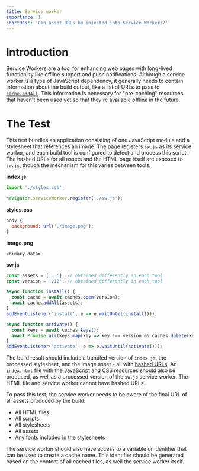 ```yaml
---
title: Service worker
importance: 1
shortDesc: 'Can asset URLs be injected into Service Workers?'
---
```


# Introduction

Service Workers are a tool for enhancing web pages with long-lived functionlity like offline support and push notifications. Although a service worker _is_ a type of JavaScript dependency, it generally needs to contain information about the build output, like a list of URLs to pass to [`cache.addAll`](https://developer.mozilla.org/en-US/docs/Web/API/Cache/addAll). This information is necessary for "pre-caching" resources that haven't been used yet so that they're available offline in the future.

# The Test

This test bundles an application consisting of one JavaScript module and a stylesheet that references an image. The page registers `sw.js` as its service worker, and each build tool is configured to detect and process this script. The hashed URLs for all assets and the HTML page itself are exposed to `sw.js`, though the mechanism for this varies between tools.

**index.js**

```js
import './styles.css';

navigator.serviceWorker.register('./sw.js');
```

**styles.css**

```js
body {
  background: url('./image.png');
}
```

**image.png**

```
<binary data>
```

**sw.js**

```js
const assets = ['..']; // obtained differently in each tool
const version = 'v12'; // obtained differently in each tool

async function install() {
  const cache = await caches.open(version);
  await cache.addAll(assets);
}
addEventListener('install', e => e.waitUntil(install()));

async function activate() {
  const keys = await caches.keys();
  await Promise.all(keys.map(key => key !== version && caches.delete(key)));
}
addEventListener('activate', e => e.waitUntil(activate()));
```

The build result should include a bundled version of `index.js`, the processed stylesheet, and the image asset - all with [hashed URLs](/hashing). An `index.html` file with the JavaScript and CSS resources should also be produced, as well as a processed version of the `sw.js` service worker. The HTML file and service worker cannot have hashed URLs.

To pass this test, the service worker needs to be aware of the final URL of all assets produced by the build:

- All HTML files
- All scripts
- All stylesheets
- All assets
- Any fonts included in the stylesheets

The service worker should also have access to a variable or identifier that can be used to create a cache name. This identifier should be generated based on the content of all cached files, as well the service worker itself.
